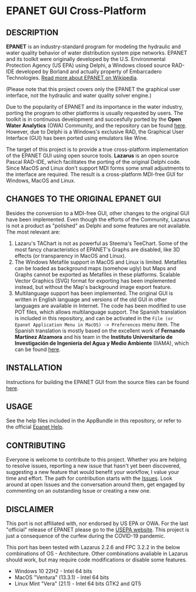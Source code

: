 EPANET GUI Cross-Platform
======

## DESCRIPTION

**EPANET** is an industry-standard program for modeling the hydraulic and water quality behavior of water distribution system pipe networks. EPANET and its toolkit were originally developed by the U.S. Environmental Protection Agency (US EPA) using Delphi, a Windows closed source RAD-IDE developed by Borland and actually property of Embarcadero Technologies. [Read more about EPANET on Wikipedia](https://en.wikipedia.org/wiki/EPANET). 

(Please note that this project covers only the EPANET the graphical user interface, not the hydraulic and water quality solver engine.)

Due to the popularity of EPANET and its importance in the water industry, porting the program to other platforms is usually requested by users. The toolkit is in continuous development and succesfully ported by the **Open Water Analytics** (OWA) Community, and the repository can be found [here](https://github.com/OpenWaterAnalytics/EPANET/). However, due to Delphi is a Windows's exclusive RAD, the Graphical User Interface (GUI) has been ported using emulators like Wine.

The target of this project is to provide a true cross-platform implementation of the EPANET GUI using open source tools. **Lazarus** is an open source Pascal RAD-IDE, which facilitates the porting of the original Delphi code. Since MacOS and Linux don't support MDI forms some small adjustments to the interface are required. The result is a cross-platform MDI-free GUI for Windows, MacOS and Linux.

## CHANGES TO THE ORIGINAL EPANET GUI

Besides the conversion to a MDI-free GUI, other changes to the original GUI have been implemented. Even though the efforts of the Community, Lazarus is not a product as "polished" as Delphi and some features are not available. The most relevant are:
1. Lazaru's TAChart is not as powerful as Steema's TeeChart. Some of the most fancy characteristics of EPANET's Graphs are disabled, like 3D effects (or transparency in MacOS and Linux).
2. The Windows Metafile support in MacOS and Linux is limited. Metafiles can be loaded as background maps (somehow ugly) but Maps and Graphs cannot be exported as Metafiles in these platforms. Scalable Vector Graphics (SVG) format for exporting has been implemented instead, but without the Map's background image export feature.
3. Multilanguage support has been implemented. The original GUI is written in English language and versions of the old GUI in other languages are available in Internet. The code has been modified to use POT files, which allows multilanguage support. The Spanish translation is included in this repository, and can be activated in the `File (or Epanet Application Menu in MacOS) -> Preferences` menu item. The Spanish translation is mostly based on the excellent work of **Fernando Martínez Alzamora** and his team in the **Instituto Universitario de Investigación de Ingeniería del Agua y Medio Ambiente** (IIAMA), which can be found [here](https://www.iiama.upv.es/iiama/es/transferencia/software/epanet-esp.html).  


## INSTALLATION

Instructions for building the EPANET GUI from the source files can be found [here](https://github.com/ZorbaLopez/EPANET-GUI-CrossPlatform/blob/main/BUILDING.md).

## USAGE

See the help files included in the AppBundle in this repository, or refer to the official [Epanet Help](https://epanet22.readthedocs.io/en/latest/).

## CONTRIBUTING

Everyone is welcome to contribute to this project. Whether you are helping to resolve issues, reporting a new issue that hasn't yet been discovered, suggesting a new feature that would benefit your workflow, I value your time and effort. The path for contribution starts with the [Issues](https://github.com/ZorbaLopez/EPANET-GUI-CrossPlatform/issues). Look around at open Issues and the conversation around them, get engaged by commenting on an outstanding Issue or creating a new one.


## DISCLAIMER
This port is not affiliated with, nor endorsed by US EPA or OWA. For the last "official" release of EPANET please go to the [USEPA website](http://www2.epa.gov/water-research/epanet). This project is just a consequence of the curfew during the COVID-19 pandemic. 

This port has been tested with Lazarus 2.2.6 and FPC 3.2.2 in the below combinations of OS - Architecture. Other combinations avaliable in Lazarus should work, but may require code modifications or disable some features.
- Windows 10 22H2 - Intel 64 bits
- MacOS "Ventura" (13.3.1) - Intel 64 bits
- Linux Mint "Vera" (21.1) - Intel 64 bits GTK2 and QT5


